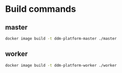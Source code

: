 # Build commands

## master
```bash
docker image build -t ddm-platform-master ./master
```

## worker
```bash
docker image build -t ddm-platform-worker ./worker
```
